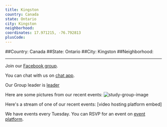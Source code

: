 ```yaml
---
title: Kingston
country: Canada
state: Ontario
city: Kingston
neighborhood: 
coordinates: 17.971215, -76.792813
plusCode:
---
```


##Country: Canada
##State: Ontario
##City: Kingston
##Neighborhood: 
*****
Join our [Facebook group](https://www.facebook.com/groups/free.code.camp.kingston.ontario).

You can chat with us on [chat app]().

Our Group leader is [leader]()

Here are some pictures from our recent events:
![study-group-image]()

Here's a stream of one of our recent events:
[video hosting platform embed]

We have events every Tuesday. You can RSVP for an event on [event platform]().
